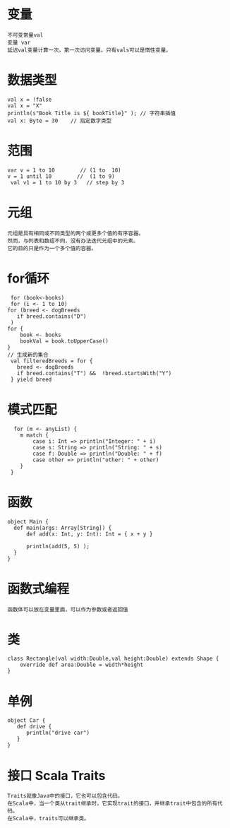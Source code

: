 # 变量

	不可变常量val
	变量 var
	延迟val变量计算一次，第一次访问变量。只有vals可以是惰性变量。


# 数据类型

	val x = !false 
	val x = "X" 
	println(s"Book Title is ${ bookTitle}" ); // 字符串插值
	val x: Byte = 30 	// 指定数字类型


# 范围

	var v = 1 to 10        // (1 to  10) 
    v = 1 until 10        //  (1 to 9) 
     val v1 = 1 to 10 by 3   // step by 3

# 元组

	元组是具有相同或不同类型的两个或更多个值的有序容器。
	然而，与列表和数组不同，没有办法迭代元组中的元素。
	它的目的只是作为一个多个值的容器。

# for循环

	 for (book<-books)
	 for (i <- 1 to 10) 
	for (breed <- dogBreeds 
       if breed.contains("D") 
     )
	for {
        book <- books
        bookVal = book.toUpperCase()
    }
	// 生成新的集合
	 val filteredBreeds = for { 
       breed <- dogBreeds 
       if breed.contains("T") &&  !breed.startsWith("Y") 
     } yield breed


# 模式匹配

	  for (m <- anyList) {
        m match {
            case i: Int => println("Integer: " + i)
            case s: String => println("String: " + s)
            case f: Double => println("Double: " + f)
            case other => println("other: " + other)
        }
     } 

# 函数

	object Main {
	  def main(args: Array[String]) {
	      def add(x: Int, y: Int): Int = { x + y } 
	      
	      println(add(5, 5) );
	  }
	}

# 函数式编程

	
	函数体可以放在变量里面，可以作为参数或者返回值


# 类

	class Rectangle(val width:Double,val height:Double) extends Shape {
   		override def area:Double = width*height
	}


# 单例

	object Car {
	   def drive {
	      println("drive car")
	   }
	}

# 接口	Scala Traits

	Traits就像Java中的接口，它也可以包含代码。
	在Scala中，当一个类从trait继承时，它实现trait的接口，并继承trait中包含的所有代码。
	在Scala中，traits可以继承类。

